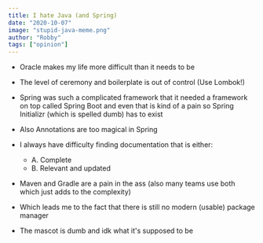 ```yaml
---
title: I hate Java (and Spring)
date: "2020-10-07"
image: "stupid-java-meme.png"
author: "Robby"
tags: ["opinion"]
---
```


- Oracle makes my life more difficult than it needs to be

- The level of ceremony and boilerplate is out of control (Use Lombok!)

* Spring was such a complicated framework that it needed a framework on top called Spring Boot and even that is kind of a pain so Spring Initializr (which is spelled dumb) has to exist

* Also Annotations are too magical in Spring

* I always have difficulty finding documentation that is either:
  - A. Complete
  - B. Relevant and updated

- Maven and Gradle are a pain in the ass (also many teams use both which just adds to the complexity)

- Which leads me to the fact that there is still no modern (usable) package manager

- The mascot is dumb and idk what it's supposed to be
